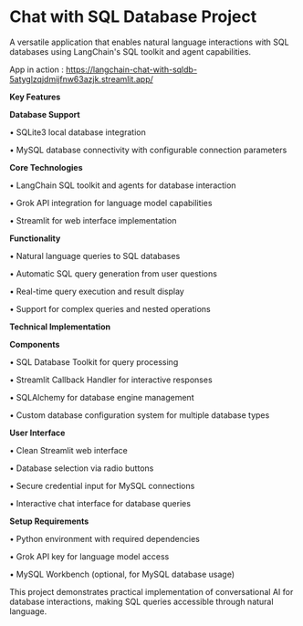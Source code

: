 # Chat with SQL Database Project

A versatile application that enables natural language interactions with SQL databases using LangChain's SQL toolkit and agent capabilities.

App in action : https://langchain-chat-with-sqldb-5atyglzqjdmijfnw63azjk.streamlit.app/

**Key Features**


**Database Support**

• SQLite3 local database integration

• MySQL database connectivity with configurable connection parameters


**Core Technologies**

• LangChain SQL toolkit and agents for database interaction

• Grok API integration for language model capabilities

• Streamlit for web interface implementation


**Functionality**

• Natural language queries to SQL databases

• Automatic SQL query generation from user questions

• Real-time query execution and result display

• Support for complex queries and nested operations


**Technical Implementation**

**Components**

• SQL Database Toolkit for query processing

• Streamlit Callback Handler for interactive responses

• SQLAlchemy for database engine management

• Custom database configuration system for multiple database types


**User Interface**

• Clean Streamlit web interface

• Database selection via radio buttons

• Secure credential input for MySQL connections

• Interactive chat interface for database queries


**Setup Requirements**

• Python environment with required dependencies

• Grok API key for language model access

• MySQL Workbench (optional, for MySQL database usage)

This project demonstrates practical implementation of conversational AI for database interactions, making SQL queries accessible through natural language.
